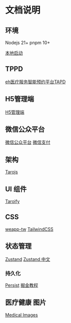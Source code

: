 # 文档说明

## 环境

Nodejs 21+
pnpm 10+

[本地启动](http://localhost:10086/index#/pages/index/index)

## TPPD

[eh医疗服务智能预约平台TAPD](https://www.tapd.cn/tapd_fe/63673026/story/list?categoryId=1163673026001000206&useScene=storyList&groupType=&conf_id=1163673026001004237)

## H5管理端

[H5管理端](https://testpay.eh-med.com/zhfy/login)

## 微信公众平台

[微信公众平台](https://mp.weixin.qq.com/wxamp/home/guide?token=531739113&lang=zh_CN)
[微信支付](https://pay.weixin.qq.com/doc/v3/merchant/4012791857)

## 架构

[Tarojs](https://docs.taro.zone/docs/)

## UI 组件

[Taroify](https://taroify.github.io/taroify.com/introduce/)

## CSS

[weapp-tw](https://weapp-tw.icebreaker.top/docs/quick-start/v4/taro-vite)
[TailwindCSS](https://tailwindcss.com/)

## 状态管理

[Zustand](https://github.com/pmndrs/zustand)
[Zustand 中文](https://awesomedevin.github.io/zustand-vue/docs/introduce/start/zustand)

### 持久化

[Persist](https://zustand.docs.pmnd.rs/middlewares/persist)
[掘金教程](https://juejin.cn/post/7406247350668804105)

## 医疗健康 图片

[Medical Images](https://www.svgrepo.com/collection/medical-and-health/)

